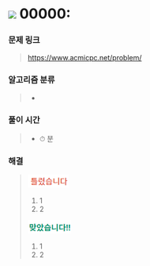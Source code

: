 # <img src="https://static.solved.ac/tier_small/31.svg" width=30> 00000: 

### 문제 링크
> https://www.acmicpc.net/problem/

### 알고리즘 분류
>- 

### 풀이 시간
>- ⏱ 분

### 해결
> ![bad](../../../Img/bad.png)  
>1. 1
>2. 2
>  
> ![good](../../../Img/good.png)
>1. 1
>2. 2
